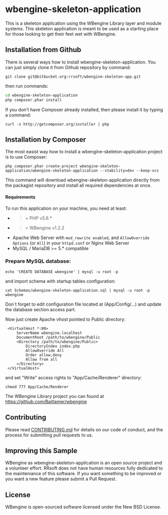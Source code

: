 # wbengine-skeleton-application
This is a skeleton application using the WBengine Library layer and module systems. This skeleton application is meant to be used as a starting place for those looking to get their feet wet with WBengine.

## Installation from Github
There is several ways how to install wbengine-skeleton-application. You can just simply clone it from Github repository by command:

```
git clone git@bitbucket.org:rrsoft/wbengine-skeleton-app.git
```
then run commands:
```bash
cd wbengine-skeleton-application
php composer.phar install
```
If you don't have Composer already installed, then please install it by typing a command:
```
curl -s http://getcomposer.org/installer | php
```

## Installation by Composer

The most easist way how to install a wbengine-skeleton-application project is to use Composer:

```
php composer.phar create-project wbengine-skeleton-application/wbengine-skeleton-application --stability=dev --keep-vcs
```

This command will download wbengine-skeleton-application directly from the packagist repository and install all required dependencies at once.

#### Requirements

To run this application on your machine, you need at least:

* >= PHP v5.6.*
* >= WBengine v1.2.2
* Apache Web Server with `mod_rewrite enabled`, and `AllowOverride Options` (or `All`) in your `httpd.conf` or Nginx Web Server
* MySQL / MariaDB >= 5.* compatible

### Prepare MySQL database:
```
echo 'CREATE DATABASE wbengine' | mysql -u root -p
```
and import schema with startup tables configuration:
```
cat Schemas/wbengine-skeleton-application.sql | mysql -u root -p wbengine
```
Don´t forget to edit configuration file located at (App/Config/...) and update the database section access part.

Now just create Apache vhost pointed to Public directory:

```
 <VirtualHost *:80>
     ServerName wbengine.localhost
     DocumentRoot /path/to/wbengine/Public
     <Directory /path/to/wbengine/Public>
         DirectoryIndex index.php
         AllowOverride All
         Order allow,deny
         Allow from all
     </Directory>
 </VirtualHost>
```
 and set "Write" access rights to "App/Cache/Renderer" directory:

```
chmod 777 App/Cache/Renderer
```

The WBengine Library project you can found at https://github.com/Bajtlamer/wbengine

## Contributing

Please read [CONTRIBUTING.md](https://github.com/Bajtlamer/wbengine-skeleton-application/blob/master/CONTRIBUTING.md) for details on our code of conduct, and the process for submitting pull requests to us.

## Improving this Sample
WBengine as wbengine-skeleton-application is an open source project and a volunteer effort. RRsoft does not have human resources fully dedicated to the mainteniance of this software. If you want something to be improved or you want a new feature please submit a Pull Request.

## License
WBengine is open-sourced software licensed under the New BSD License.
